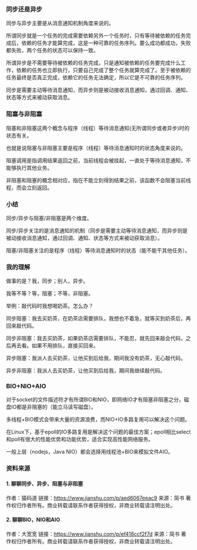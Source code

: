### 同步还是异步
同步与异步主要是从消息通知机制角度来说的。

所谓同步就是一个任务的完成需要依赖另外一个任务时，只有等待被依赖的任务完成后，依赖的任务才能算完成，这是一种可靠的任务序列。要么成功都成功，失败都失败，两个任务的状态可以保持一致。

所谓异步是不需要等待被依赖的任务完成，只是通知被依赖的任务要完成什么工作，依赖的任务也立即执行，只要自己完成了整个任务就算完成了。至于被依赖的任务最终是否真正完成，依赖它的任务无法确定，所以它是不可靠的任务序列。

同步是需要主动等待消息通知，而异步则是被动接收消息通知，通过回调、通知、状态等方式来被动获取消息。

### 阻塞与非阻塞
阻塞和非阻塞这两个概念与程序（线程）等待消息通知(无所谓同步或者异步)时的状态有关。

也就是说阻塞与非阻塞主要是程序（线程）等待消息通知时的状态角度来说的。

阻塞调用是指调用结果返回之前，当前线程会被挂起，一直处于等待消息通知，不能够执行其他业务。

非阻塞和阻塞的概念相对应，指在不能立刻得到结果之前，该函数不会阻塞当前线程，而会立刻返回。

### 小结
同步/异步与阻塞/非阻塞是两个维度。

同步/异步关注的是消息通知的机制（同步是需要主动等待消息通知，而异步则是被动接收消息通知，通过回调、通知、状态等方式来被动获取消息）。

阻塞/非阻塞关注的是程序（线程）等待消息通知时的状态（能不能干其他任务）。

### 我的理解
做事的是？我，同步；别人，异步。

我等不等？等，阻塞；不等，非阻塞。

举例：敲代码时我想喝奶茶。怎么办？

同步阻塞：我去买奶茶，在奶茶店需要排队，我想也不着急，就等买到奶茶后，再回来敲代码。

同步非阻塞：我去买奶茶，如果奶茶店需要排队，不能忍，就先回来敲会代码，之后再去看。如果不用排队，直接买回来。

异步阻塞：我派人去买奶茶，让他买到后给我，期间我没有奶茶，无心敲代码。

异步非阻塞：我派人去买奶茶，让他买到后给我，期间我继续敲代码。

### BIO+NIO+AIO
对于socket的文件描述符才有所谓BIO和NIO，即网络IO才有阻塞非阻塞之分，磁盘IO都是非阻塞的（能立马读写磁盘）。

多线程+BIO模式会带来大量的资源浪费，而NIO+IO多路复用可以解决这个问题。

在Linux下，基于epoll的IO多路复用是解决这个问题的最佳方案；epoll相比select和poll有很大的性能优势和功能优势，适合实现高性能网络服务。

一般上层（nodejs，Java NIO）都会选择用线程池+BIO来模拟文件AIO。


### 资料来源
#### 1. 聊聊同步、异步、阻塞与非阻塞
作者：猿码道
链接：https://www.jianshu.com/p/aed6067eeac9
来源：简书
著作权归作者所有。商业转载请联系作者获得授权，非商业转载请注明出处。

#### 2. 聊聊BIO，NIO和AIO
作者：大宽宽
链接：https://www.jianshu.com/p/ef418ccf2f7d
来源：简书
著作权归作者所有。商业转载请联系作者获得授权，非商业转载请注明出处。